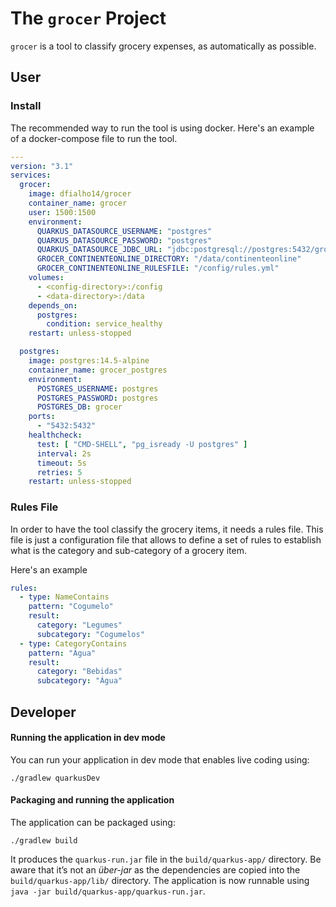# The `grocer` Project

`grocer` is a tool to classify grocery expenses, as automatically as possible.

## User

### Install
The recommended way to run the tool is using docker. Here's an example of a docker-compose file to run
the tool.

```yaml
---
version: "3.1"
services:
  grocer:
    image: dfialho14/grocer
    container_name: grocer
    user: 1500:1500
    environment:
      QUARKUS_DATASOURCE_USERNAME: "postgres"
      QUARKUS_DATASOURCE_PASSWORD: "postgres"
      QUARKUS_DATASOURCE_JDBC_URL: "jdbc:postgresql://postgres:5432/grocer"
      GROCER_CONTINENTEONLINE_DIRECTORY: "/data/continenteonline"
      GROCER_CONTINENTEONLINE_RULESFILE: "/config/rules.yml"
    volumes:
      - <config-directory>:/config
      - <data-directory>:/data
    depends_on:
      postgres:
        condition: service_healthy
    restart: unless-stopped

  postgres:
    image: postgres:14.5-alpine
    container_name: grocer_postgres
    environment:
      POSTGRES_USERNAME: postgres
      POSTGRES_PASSWORD: postgres
      POSTGRES_DB: grocer
    ports:
      - "5432:5432"
    healthcheck:
      test: [ "CMD-SHELL", "pg_isready -U postgres" ]
      interval: 2s
      timeout: 5s
      retries: 5
    restart: unless-stopped
```

### Rules File
In order to have the tool classify the grocery items, it needs a rules file. This file is just a configuration
file that allows to define a set of rules to establish what is the category and sub-category of a grocery item.

Here's an example
```yaml
rules:
  - type: NameContains
    pattern: "Cogumelo"
    result:
      category: "Legumes"
      subcategory: "Cogumelos"
  - type: CategoryContains
    pattern: "Água"
    result:
      category: "Bebidas"
      subcategory: "Água"
```

## Developer

#### Running the application in dev mode

You can run your application in dev mode that enables live coding using:
```shell script
./gradlew quarkusDev
```

#### Packaging and running the application

The application can be packaged using:
```shell script
./gradlew build
```
It produces the `quarkus-run.jar` file in the `build/quarkus-app/` directory.
Be aware that it’s not an _über-jar_ as the dependencies are copied into the `build/quarkus-app/lib/` directory.
The application is now runnable using `java -jar build/quarkus-app/quarkus-run.jar`.
